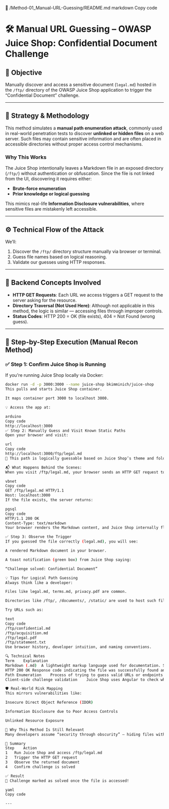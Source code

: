 📄 /Method-01_Manual-URL-Guessing/README.md
markdown
Copy code
# 🛠️ Manual URL Guessing – OWASP Juice Shop: Confidential Document Challenge

## 🎯 Objective

Manually discover and access a sensitive document (`legal.md`) hosted in the `/ftp/` directory of the OWASP Juice Shop application to trigger the “Confidential Document” challenge.

---

## 🧠 Strategy & Methodology

This method simulates a **manual path enumeration attack**, commonly used in real-world penetration tests to discover **unlinked or hidden files** on a web server. Such files may contain sensitive information and are often placed in accessible directories without proper access control mechanisms.

### Why This Works

The Juice Shop intentionally leaves a Markdown file in an exposed directory (`/ftp/`) without authentication or obfuscation. Since the file is not linked from the UI, discovering it requires either:

- **Brute-force enumeration**
- **Prior knowledge or logical guessing**

This mimics real-life **Information Disclosure vulnerabilities**, where sensitive files are mistakenly left accessible.

---

## ⚙️ Technical Flow of the Attack

We’ll:
1. Discover the `/ftp/` directory structure manually via browser or terminal.
2. Guess file names based on logical reasoning.
3. Validate our guesses using HTTP responses.

---

## 🔐 Backend Concepts Involved

- **HTTP GET Requests**: Each URL we access triggers a GET request to the server asking for the resource.
- **Directory Traversal (Not Used Here)**: Although not applicable in this method, the logic is similar — accessing files through improper controls.
- **Status Codes**: HTTP 200 = OK (file exists), 404 = Not Found (wrong guess).

---

## 🧪 Step-by-Step Execution (Manual Recon Method)

### ✅ Step 1: Confirm Juice Shop is Running

If you're running Juice Shop locally via Docker:

```bash
docker run -d -p 3000:3000 --name juice-shop bkimminich/juice-shop
This pulls and starts Juice Shop container.

It maps container port 3000 to localhost 3000.

💡 Access the app at:

arduino
Copy code
http://localhost:3000
✅ Step 2: Manually Guess and Visit Known Static Paths
Open your browser and visit:

url
Copy code
http://localhost:3000/ftp/legal.md
🎯 This path is logically guessable based on Juice Shop’s theme and folder naming conventions.

📬 What Happens Behind the Scenes:
When you visit /ftp/legal.md, your browser sends an HTTP GET request to:

vbnet
Copy code
GET /ftp/legal.md HTTP/1.1
Host: localhost:3000
If the file exists, the server returns:

pgsql
Copy code
HTTP/1.1 200 OK
Content-Type: text/markdown
Your browser renders the Markdown content, and Juice Shop internally flags the challenge as solved using client-side challenge tracking logic (Angular-based frontend calls the challenge-checker API).

✅ Step 3: Observe the Trigger
If you guessed the file correctly (legal.md), you will see:

A rendered Markdown document in your browser.

A toast notification (green box) from Juice Shop saying:

“Challenge solved: Confidential Document”

💡 Tips for Logical Path Guessing
Always think like a developer:

Files like legal.md, terms.md, privacy.pdf are common.

Directories like /ftp/, /documents/, /static/ are used to host such files.

Try URLs such as:

text
Copy code
/ftp/confidential.md
/ftp/acquisition.md
/ftp/legal.pdf
/ftp/statement.txt
Use browser history, developer intuition, and naming conventions.

🔍 Technical Notes
Term	Explanation
Markdown (.md)	A lightweight markup language used for documentation. Server serves it as text/plain or text/markdown
HTTP 200 OK	Response code indicating the file was successfully found and returned
Path Enumeration	Process of trying to guess valid URLs or endpoints on a web server
Client-side challenge validation	Juice Shop uses Angular to check whether a challenge has been solved based on user actions

🛡️ Real-World Risk Mapping
This mirrors vulnerabilities like:

Insecure Direct Object Reference (IDOR)

Information Disclosure due to Poor Access Controls

Unlinked Resource Exposure

🧠 Why This Method Is Still Relevant
Many developers assume “security through obscurity” — hiding files without proper authorization. This manual testing method exposes such risky assumptions.

📌 Summary
Step	Action
1	Run Juice Shop and access /ftp/legal.md
2	Trigger the HTTP GET request
3	Observe the returned document
4	Confirm challenge is solved

✅ Result
🎉 Challenge marked as solved once the file is accessed!

yaml
Copy code

---
